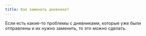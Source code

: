 ```yaml
---
title: Как заменить дневники?
---
```


Если есть какие-то проблемы с дневниками, которые уже были отправлены и их нужно заменить, то это можно сделать.


